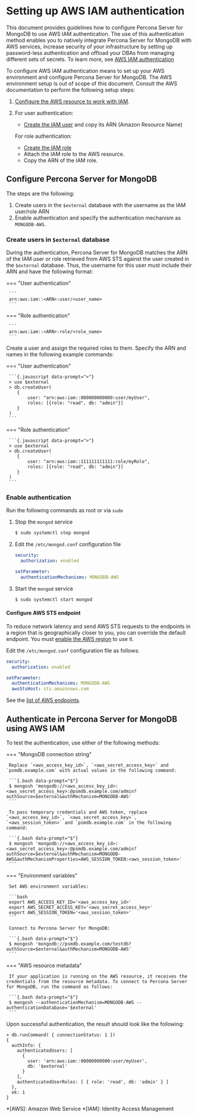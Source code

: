 # Setting up AWS IAM authentication

This document provides guidelines how to configure Percona Server for MongoDB to use AWS IAM authentication. The use of this authentication method enables you to natively integrate Percona Server for MongoDB with AWS services, increase security of your infrastructure by setting up password-less authentication and offload your DBAs from managing different sets of secrets. To learn more, see [AWS IAM authentication](aws-iam.md)

To configure AWS IAM authentication means to set up your AWS environment and configure Percona Server for MongoDB. The AWS environment setup is out of scope of this document. Consult the AWS documentation to perform the following setup steps: 

1.	[Configure the AWS resource to work with IAM](https://docs.aws.amazon.com/IAM/latest/UserGuide/reference_aws-services-that-work-with-iam.html). 
2.	For user authentication: 
      
      * [Create the IAM user](https://docs.aws.amazon.com/IAM/latest/UserGuide/id_users.html) and copy its ARN (Amazon Resource Name)

    For role authentication:

      * [Create the IAM role](https://docs.aws.amazon.com/IAM/latest/UserGuide/id_roles_create_for-service.html)
      * Attach the IAM role to the AWS resource.
      * Copy the ARN of the IAM role. 

## Configure Percona Server for MongoDB

The steps are the following:

1. Create users in the `$external` database with the username as the IAM user/role ARN
2. Enable authentication and specify the authentication mechanism as `MONGODB-AWS`.

### Create users in `$external` database

During the authentication, Percona Server for MongoDB matches the ARN of the IAM user or role retrieved from AWS STS against the user created in the `$external` database. Thus, the username for this user must include their ARN  and have the following format:

=== "User authentication"

     ```
     arn:aws:iam::<ARN>:user/<user_name>
     ```

=== "Role authentication"

     ```
     arn:aws:iam::<ARN>:role/<role_name>
     ```

Create a user and assign the required roles to them. Specify the ARN and names in the following example commands:

=== "User authentication"

     ```{.javascript data-prompt=">"}
     > use $external
     > db.createUser(
     	{
     		user: "arn:aws:iam::000000000000:user/myUser",
     		roles: [{role: "read", db: "admin"}]
     	}
     )
     ```

=== "Role authentication"

     ```{.javascript data-prompt=">"}
     > use $external
     > db.createUser(
     	{
     		user: "arn:aws:iam::111111111111:role/myRole",
     		roles: [{role: "read", db: "admin"}]
     	}
     )
     ```

### Enable authentication

Run the following commands as root or via `sudo`

1. Stop the `mongod` service

    ```{.bash data-prompt="$"}
    $ sudo systemctl stop mongod
    ```

2. Edit the `/etc/mongod.conf` configuration file

    ```yaml
    security:
      authorization: enabled

    setParameter:
      authenticationMechanisms: MONGODB-AWS
    ```

3. Start the `mongod` service

    ```{.bash data-prompt="$"}
    $ sudo systemctl start mongod
    ```

#### Configure AWS STS endpoint

To reduce network latency and send AWS STS requests to the endpoints in a region that is geographically closer to you, you can override the default endpoint. You must [enable the AWS region](https://docs.aws.amazon.com/general/latest/gr/rande-manage.html) to use it.

Edit the `/etc/mongod.conf` configuration file as follows:

```yaml
security:
  authorization: enabled

setParameter:
  authenticationMechanisms: MONGODB-AWS
  awsStsHost: sts.amazonaws.com
```

See the [list of AWS endpoints](https://docs.aws.amazon.com/IAM/latest/UserGuide/id_credentials_temp_enable-regions.html#id_credentials_region-endpoints).

## Authenticate in Percona Server for MongoDB using AWS IAM

To test the authentication, use either of the following methods:

=== "MongoDB connection string" 

     Replace `<aws_access_key_id>`, `<aws_secret_access_key>` and `psmdb.example.com` with actual values in the following command:

     ```{.bash data-prompt="$"}
     $ mongosh 'mongodb://<aws_access_key_id>:<aws_secret_access_key>:@psmdb.example.com/admin?authSource=$external&authMechanism=MONGODB-AWS'
     ```
 
     To pass temporary credentials and AWS token, replace `<aws_access_key_id>`, `<aws_secret_access_key>`, `<aws_session_token>` and `psmdb.example.com` in the following command:

     ```{.bash data-prompt="$"}
     $ mongosh 'mongodb://<aws_access_key_id>:<aws_secret_access_key>:@psmdb.example.com/admin?authSource=$external&authMechanism=MONGODB-AWS&authMechanismProperties=AWS_SESSION_TOKEN:<aws_session_token>'
     ```

=== "Environment variables"

     Set AWS environment variables:

     ```bash
     export AWS_ACCESS_KEY_ID='<aws_access_key_id>'
     export AWS_SECRET_ACCESS_KEY='<aws_secret_access_key>'
     export AWS_SESSION_TOKEN='<aws_session_token>'
     ```

     Connect to Percona Server for MongoDB:

     ```{.bash data-prompt="$"}
     $ mongosh 'mongodb://psmdb.example.com/testdb?authSource=$external&authMechanism=MONGODB-AWS'
     ```

=== "AWS resource metadata"
     
     If your application is running on the AWS resource, it receives the credentials from the resource metadata. To connect to Percona Server for MongoDB, run the command as follows:

     ```{.bash data-prompt="$"}
     $ mongosh --authenticationMechanism=MONGODB-AWS --authenticationDatabase='$external'
     ```

Upon successful authentication, the result should look like the following: 

``` {.javascript .no-copy}          
> db.runCommand( { connectionStatus: 1 })
{
  authInfo: {
    authenticatedUsers: [
      {
        user: 'arn:aws:iam::00000000000:user/myUser',
        db: '$external'
      }
    ],
    authenticatedUserRoles: [ { role: 'read', db: 'admin' } ]
  },
  ok: 1
}
```

*[AWS]: Amazon Web Service
*[IAM]: Identity Access Management